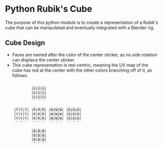 # Python Rubik's Cube
The purpose of this python module is to create a representation of a Rubik's
cube that can be manipulated and eventually integrated with a Blender rig.

## Cube Design
* Faces are named after the color of the center sticker, as no side rotation
can displace the center sticker. 
* This cube representation is red-centric, meaning the UV map of the cube
has red at the center with the other colors branching off of it, as follows:
```
             _ _ _ 
            |G|G|G|
            |G|G|G|
            |G|G|G|
             ¯ ¯ ¯ 
     _ _ _   _ _ _   _ _ _   _ _ _ 
    |Y|Y|Y| |R|R|R| |W|W|W| |O|O|O|
    |Y|Y|Y| |R|R|R| |W|W|W| |O|O|O|
    |Y|Y|Y| |R|R|R| |W|W|W| |O|O|O|
     ¯ ¯ ¯   ¯ ¯ ¯   ¯ ¯ ¯   ¯ ¯ ¯ 
             _ _ _ 
            |B|B|B|
            |B|B|B|
            |B|B|B|
             ¯ ¯ ¯ 
```